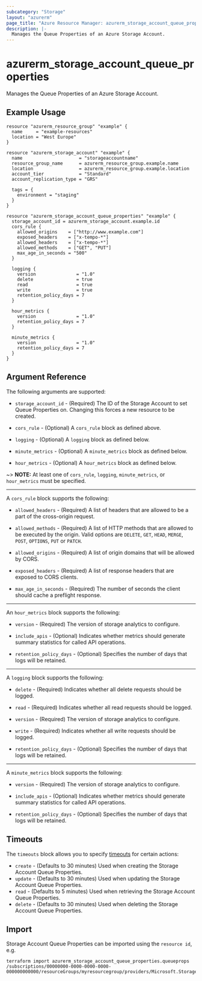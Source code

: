 ```yaml
---
subcategory: "Storage"
layout: "azurerm"
page_title: "Azure Resource Manager: azurerm_storage_account_queue_properties"
description: |-
  Manages the Queue Properties of an Azure Storage Account.
---
```


# azurerm_storage_account_queue_properties

Manages the Queue Properties of an Azure Storage Account.

## Example Usage

```hcl
resource "azurerm_resource_group" "example" {
  name     = "example-resources"
  location = "West Europe"
}

resource "azurerm_storage_account" "example" {
  name                     = "storageaccountname"
  resource_group_name      = azurerm_resource_group.example.name
  location                 = azurerm_resource_group.example.location
  account_tier             = "Standard"
  account_replication_type = "GRS"

  tags = {
    environment = "staging"
  }
}

resource "azurerm_storage_account_queue_properties" "example" {
  storage_account_id = azurerm_storage_account.example.id
  cors_rule {
    allowed_origins    = ["http://www.example.com"]
    exposed_headers    = ["x-tempo-*"]
    allowed_headers    = ["x-tempo-*"]
    allowed_methods    = ["GET", "PUT"]
    max_age_in_seconds = "500"
  }

  logging {
    version               = "1.0"
    delete                = true
    read                  = true
    write                 = true
    retention_policy_days = 7
  }

  hour_metrics {
    version               = "1.0"
    retention_policy_days = 7
  }

  minute_metrics {
    version               = "1.0"
    retention_policy_days = 7
  }
}
```

## Argument Reference

The following arguments are supported:

* `storage_account_id` - (Required) The ID of the Storage Account to set Queue Properties on. Changing this forces a new resource to be created.

* `cors_rule` - (Optional) A `cors_rule` block as defined above.

* `logging` - (Optional) A `logging` block as defined below.

* `minute_metrics` - (Optional) A `minute_metrics` block as defined below.

* `hour_metrics` - (Optional) A `hour_metrics` block as defined below.

~> **NOTE:** At least one of `cors_rule`, `logging`, `minute_metrics`, or `hour_metrics` must be specified.

---

A `cors_rule` block supports the following:

* `allowed_headers` - (Required) A list of headers that are allowed to be a part of the cross-origin request.

* `allowed_methods` - (Required) A list of HTTP methods that are allowed to be executed by the origin. Valid options are `DELETE`, `GET`, `HEAD`, `MERGE`, `POST`, `OPTIONS`, `PUT` or `PATCH`.

* `allowed_origins` - (Required) A list of origin domains that will be allowed by CORS.

* `exposed_headers` - (Required) A list of response headers that are exposed to CORS clients.

* `max_age_in_seconds` - (Required) The number of seconds the client should cache a preflight response.

---

An `hour_metrics` block supports the following:

* `version` - (Required) The version of storage analytics to configure.

* `include_apis` - (Optional) Indicates whether metrics should generate summary statistics for called API operations.

* `retention_policy_days` - (Optional) Specifies the number of days that logs will be retained.

---

A `logging` block supports the following:

* `delete` - (Required) Indicates whether all delete requests should be logged.

* `read` - (Required) Indicates whether all read requests should be logged.

* `version` - (Required) The version of storage analytics to configure.

* `write` - (Required) Indicates whether all write requests should be logged.

* `retention_policy_days` - (Optional) Specifies the number of days that logs will be retained.

---

A `minute_metrics` block supports the following:

* `version` - (Required) The version of storage analytics to configure.

* `include_apis` - (Optional) Indicates whether metrics should generate summary statistics for called API operations.

* `retention_policy_days` - (Optional) Specifies the number of days that logs will be retained.


## Timeouts

The `timeouts` block allows you to specify [timeouts](https://www.terraform.io/language/resources/syntax#operation-timeouts) for certain actions:

* `create` - (Defaults to 30 minutes) Used when creating the Storage Account Queue Properties.
* `update` - (Defaults to 30 minutes) Used when updating the Storage Account Queue Properties.
* `read` - (Defaults to 5 minutes) Used when retrieving the Storage Account Queue Properties.
* `delete` - (Defaults to 30 minutes) Used when deleting the Storage Account Queue Properties.

## Import

Storage Account Queue Properties can be imported using the `resource id`, e.g.

```shell
terraform import azurerm_storage_account_queue_properties.queueprops /subscriptions/00000000-0000-0000-0000-000000000000/resourceGroups/myresourcegroup/providers/Microsoft.Storage/storageAccounts/myaccount
```

